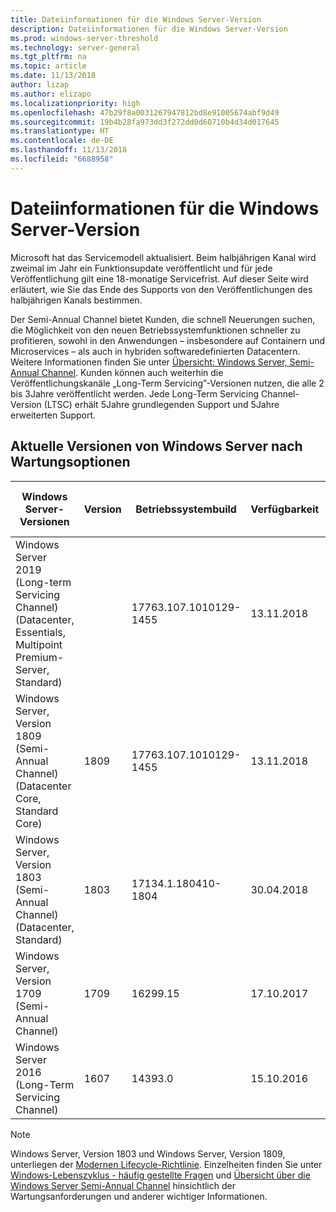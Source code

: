 ```yaml
---
title: Dateiinformationen für die Windows Server-Version
description: Dateiinformationen für die Windows Server-Version
ms.prod: windows-server-threshold
ms.technology: server-general
ms.tgt_pltfrm: na
ms.topic: article
ms.date: 11/13/2018
author: lizap
ms.author: elizapo
ms.localizationpriority: high
ms.openlocfilehash: 47b29f8a0031267947812bd8e91005674abf9d49
ms.sourcegitcommit: 19b4b28fa973dd3f272dd0d60710b4d34d017645
ms.translationtype: HT
ms.contentlocale: de-DE
ms.lasthandoff: 11/13/2018
ms.locfileid: "6688958"
---
```

# Dateiinformationen für die Windows Server-Version

Microsoft hat das Servicemodell aktualisiert. Beim halbjährigen Kanal wird zweimal im Jahr ein Funktionsupdate veröffentlicht und für jede Veröffentlichung gilt eine 18-monatige Servicefrist. Auf dieser Seite wird erläutert, wie Sie das Ende des Supports von den Veröffentlichungen des halbjährigen Kanals bestimmen.

Der Semi-Annual Channel bietet Kunden, die schnell Neuerungen suchen, die Möglichkeit von den neuen Betriebssystemfunktionen schneller zu profitieren, sowohl in den Anwendungen – insbesondere auf Containern und Microservices – als auch in hybriden softwaredefinierten Datacentern. Weitere Informationen finden Sie unter [Übersicht: Windows Server, Semi-Annual Channel](semi-annual-channel-overview.md). Kunden können auch weiterhin die Veröffentlichungskanäle „Long-Term Servicing”-Versionen nutzen, die alle 2 bis 3Jahre veröffentlicht werden. Jede Long-Term Servicing Channel-Version (LTSC) erhält 5Jahre grundlegenden Support und 5Jahre erweiterten Support.


## Aktuelle Versionen von Windows Server nach Wartungsoptionen

| Windows Server-Versionen | Version | Betriebssystembuild | Verfügbarkeit |Enddatum für grundlegenden Support|Enddatum für erweiterten Support|
|----------------|---------|----------|----------|---------|----------|
|Windows Server 2019 (Long-term Servicing Channel) (Datacenter, Essentials, Multipoint Premium-Server, Standard)||17763.107.1010129-1455|13.11.2018|09.01.2024|09.01.2029|
|Windows Server, Version 1809 (Semi-Annual Channel) (Datacenter Core, Standard Core)|1809|17763.107.1010129-1455|13.11.2018|11.05.2020|Anmerkungen zu dieser Version|
| Windows Server, Version 1803 (Semi-Annual Channel) (Datacenter, Standard)| 1803 |17134.1.180410-1804 |30.04.2018| 12.11.2019|Anmerkungen zu dieser Version|
| Windows Server, Version 1709 (Semi-Annual Channel)| 1709 | 16299.15|   17.10.2017|09.04.2019|n.a.|
| Windows Server 2016 (Long-Term Servicing Channel)| 1607 | 14393.0 | 15.10.2016 |11.01.2022| 11.01.2027|

>[!NOTE]
> Windows Server, Version 1803 und Windows Server, Version 1809, unterliegen der [Modernen Lifecycle-Richtlinie](https://support.microsoft.com/help/30881). Einzelheiten finden Sie unter [Windows-Lebenszyklus - häufig gestellte Fragen](https://support.microsoft.com/help/18581/lifecycle-faq-windows-products) und [Übersicht über die Windows Server Semi-Annual Channel](semi-annual-channel-overview.md) hinsichtlich der Wartungsanforderungen und anderer wichtiger Informationen.
